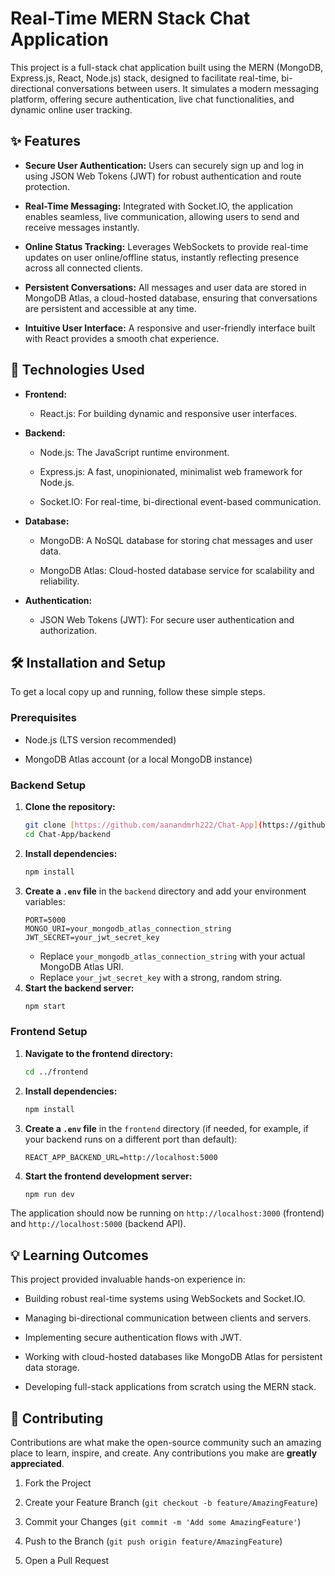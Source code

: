 # Real-Time MERN Stack Chat Application

This project is a full-stack chat application built using the MERN (MongoDB, Express.js, React, Node.js) stack, designed to facilitate real-time, bi-directional conversations between users. It simulates a modern messaging platform, offering secure authentication, live chat functionalities, and dynamic online user tracking.

## ✨ Features

* **Secure User Authentication:** Users can securely sign up and log in using JSON Web Tokens (JWT) for robust authentication and route protection.

* **Real-Time Messaging:** Integrated with Socket.IO, the application enables seamless, live communication, allowing users to send and receive messages instantly.

* **Online Status Tracking:** Leverages WebSockets to provide real-time updates on user online/offline status, instantly reflecting presence across all connected clients.

* **Persistent Conversations:** All messages and user data are stored in MongoDB Atlas, a cloud-hosted database, ensuring that conversations are persistent and accessible at any time.

* **Intuitive User Interface:** A responsive and user-friendly interface built with React provides a smooth chat experience.

## 🚀 Technologies Used

* **Frontend:**

    * React.js: For building dynamic and responsive user interfaces.

* **Backend:**

    * Node.js: The JavaScript runtime environment.

    * Express.js: A fast, unopinionated, minimalist web framework for Node.js.

    * Socket.IO: For real-time, bi-directional event-based communication.

* **Database:**

    * MongoDB: A NoSQL database for storing chat messages and user data.

    * MongoDB Atlas: Cloud-hosted database service for scalability and reliability.

* **Authentication:**

    * JSON Web Tokens (JWT): For secure user authentication and authorization.

## 🛠️ Installation and Setup

To get a local copy up and running, follow these simple steps.

### Prerequisites

* Node.js (LTS version recommended)

* MongoDB Atlas account (or a local MongoDB instance)

### Backend Setup

1.  **Clone the repository:**
    ```bash
    git clone [https://github.com/aanandmrh222/Chat-App](https://github.com/aanandmrh222/Chat-App)
    cd Chat-App/backend
    ```
2.  **Install dependencies:**
    ```bash
    npm install
    ```
3.  **Create a `.env` file** in the `backend` directory and add your environment variables:
    ```
    PORT=5000
    MONGO_URI=your_mongodb_atlas_connection_string
    JWT_SECRET=your_jwt_secret_key
    ```
    * Replace `your_mongodb_atlas_connection_string` with your actual MongoDB Atlas URI.
    * Replace `your_jwt_secret_key` with a strong, random string.
4.  **Start the backend server:**
    ```bash
    npm start
    ```

### Frontend Setup

1.  **Navigate to the frontend directory:**
    ```bash
    cd ../frontend
    ```
2.  **Install dependencies:**
    ```bash
    npm install
    ```
3.  **Create a `.env` file** in the `frontend` directory (if needed, for example, if your backend runs on a different port than default):
    ```
    REACT_APP_BACKEND_URL=http://localhost:5000
    ```
4.  **Start the frontend development server:**
    ```bash
    npm run dev
    ```

The application should now be running on `http://localhost:3000` (frontend) and `http://localhost:5000` (backend API).

## 💡 Learning Outcomes

This project provided invaluable hands-on experience in:

* Building robust real-time systems using WebSockets and Socket.IO.

* Managing bi-directional communication between clients and servers.

* Implementing secure authentication flows with JWT.

* Working with cloud-hosted databases like MongoDB Atlas for persistent data storage.

* Developing full-stack applications from scratch using the MERN stack.

## 🤝 Contributing

Contributions are what make the open-source community such an amazing place to learn, inspire, and create. Any contributions you make are **greatly appreciated**.

1.  Fork the Project

2.  Create your Feature Branch (`git checkout -b feature/AmazingFeature`)

3.  Commit your Changes (`git commit -m 'Add some AmazingFeature'`)

4.  Push to the Branch (`git push origin feature/AmazingFeature`)

5.  Open a Pull Request